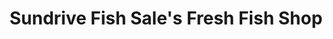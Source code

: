 ---
title: "Sundrive Fish Sale's Fresh Fish Shop"
url: /dublin/sundrive-fish-sales-fresh-fish-shop/
shop: seafood
---